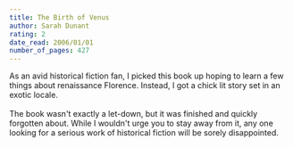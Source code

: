 ```yaml
---
title: The Birth of Venus
author: Sarah Dunant
rating: 2
date_read: 2006/01/01
number_of_pages: 427
---
```


As an avid historical fiction fan, I picked this book up hoping to learn a few things about renaissance Florence. Instead, I got a chick lit story set in an exotic locale. <br/><br/>The book wasn't exactly a let-down, but it was finished and quickly forgotten about. While I wouldn't urge you to stay away from it, any one looking for a serious work of historical fiction will be sorely disappointed.